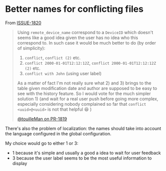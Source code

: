 <!-- Parsec Cloud (https://parsec.cloud) Copyright (c) BUSL-1.1 2016-present Scille SAS -->

# Better names for conflicting files

From [ISSUE-1820](https://github.com/Scille/parsec-cloud/issues/1820)

> Using `remote_device_name` correspond to a `DeviceID` which doesn't seems like a good idea given the user has no idea who this correspond to.
> In such case it would be much better to do (by order of simplicity):
>
> 1) `conflict`, `conflict (2)` etc.
> 2) `conflict 2000-01-01T12:12:12Z`, `conflict 2000-01-01T12:12:12Z (2)` etc.
> 3) `conflict with John` (using user label)
>
> As a matter of fact I'm not really sure what 2) and 3) brings to the table given modification date and author are supposed to be easy to see with the history feature.
> So I would vote for the much simpler solution 1) (and wait for a real user push before going more complex, especially considering nobody complained so far that `conflict <uuid>@<uuid>` is not that helpful :laughing: )
>
> [@touilleMan on PR-1819](https://github.com/Scille/parsec-cloud/pull/1816#discussion_r697645008)

There's also the problem of localization: the names should take into account the language configured in the global configuration.

My choice would go to either 1 or 3:

- 1 because it's simple and usually a good a idea to wait for user feedback
- 3 because the user label seems to be the most useful information to display
